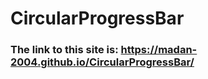 # CircularProgressBar
<h3>The link to this site is: <a href="https://madan-2004.github.io/CircularProgressBar/">https://madan-2004.github.io/CircularProgressBar/</a></h3>
